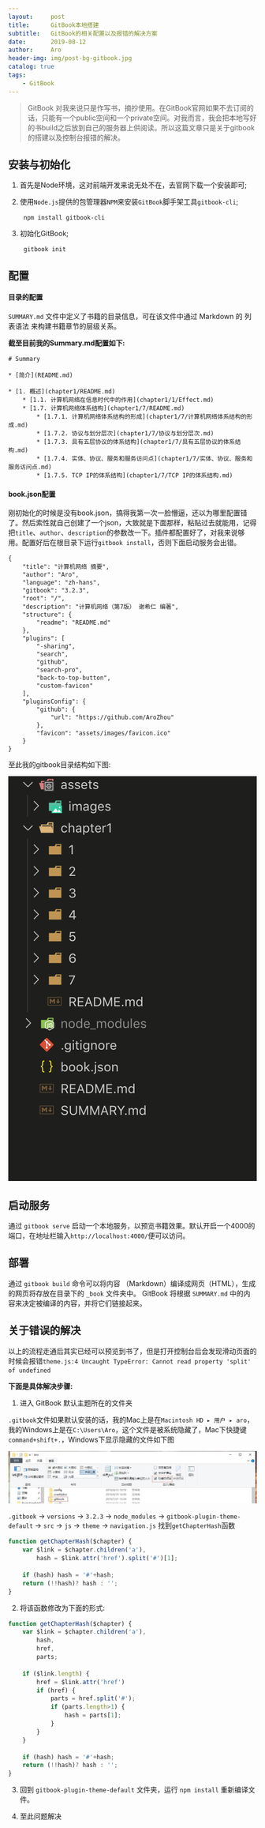 ```yaml
---
layout:     post
title:      GitBook本地搭建
subtitle:   GitBook的相关配置以及报错的解决方案
date:       2019-08-12
author:     Aro
header-img: img/post-bg-gitbook.jpg
catalog: true
tags:
    - GitBook
---
```


>GitBook 对我来说只是作写书，摘抄使用。在GitBook官网如果不去订阅的话，只能有一个public空间和一个private空间。对我而言，我会把本地写好的书build之后放到自己的服务器上供阅读。所以这篇文章只是关于gitbook的搭建以及控制台报错的解决。

## 安装与初始化

1. 首先是Node环境，这对前端开发来说无处不在，去官网下载一个安装即可;
2. 使用`Node.js`提供的包管理器`NPM`来安装`GitBook`脚手架工具`gitbook-cli`;

        npm install gitbook-cli

3. 初始化GitBook;

        gitbook init


## 配置

#### 目录的配置

`SUMMARY.md` 文件中定义了书籍的目录信息，可在该文件中通过 Markdown 的 列表语法 来构建书籍章节的层级关系。

**截至目前我的Summary.md配置如下:**

```
# Summary

* [简介](README.md)

* [1. 概述](chapter1/README.md)
    * [1.1. 计算机网络在信息时代中的作用](chapter1/1/Effect.md)
    * [1.7. 计算机网络体系结构](chapter1/7/README.md)
        * [1.7.1. 计算机网络体系结构的形成](chapter1/7/计算机网络体系结构的形成.md)
        * [1.7.2. 协议与划分层次](chapter1/7/协议与划分层次.md)
        * [1.7.3. 具有五层协议的体系结构](chapter1/7/具有五层协议的体系结构.md)
        * [1.7.4. 实体、协议、服务和服务访问点](chapter1/7/实体、协议、服务和服务访问点.md)
        * [1.7.5. TCP IP的体系结构](chapter1/7/TCP IP的体系结构.md)
```


#### book.json配置

刚初始化的时候是没有book.json，搞得我第一次一脸懵逼，还以为哪里配置错了。然后索性就自己创建了一个json，大致就是下面那样，粘贴过去就能用，记得把`title`、`author`、`description`的参数改一下。插件都配置好了，对我来说够用。配置好后在根目录下运行`gitbook install`，否则下面启动服务会出错。

```
{
    "title": "计算机网络 摘要",
    "author": "Aro",
    "language": "zh-hans",
    "gitbook": "3.2.3",
    "root": "/",
    "description": "计算机网络（第7版） 谢希仁 编著",
    "structure": {
        "readme": "README.md"
    },
    "plugins": [
        "-sharing",
        "search",
        "github",
        "search-pro",
        "back-to-top-button",
        "custom-favicon"
    ],
    "pluginsConfig": {
        "github": {
            "url": "https://github.com/AroZhou"
        },
        "favicon": "assets/images/favicon.ico"
    }
}
```

至此我的gitbook目录结构如下图:

![gitbook目录](/img/20190812gitbook.png)


## 启动服务

通过 `gitbook serve` 启动一个本地服务，以预览书籍效果。默认开启一个4000的端口，在地址栏输入`http://localhost:4000/`便可以访问。

## 部署

通过 `gitbook build` 命令可以将内容 （Markdown）编译成网页（HTML），生成的网页将存放在目录下的 `_book` 文件夹中。
GitBook 将根据 `SUMMARY.md` 中的内容来决定被编译的内容，并将它们链接起来。


## 关于错误的解决

以上的流程走通后其实已经可以预览到书了，但是打开控制台后会发现滑动页面的时候会报错`theme.js:4 Uncaught TypeError: Cannot read property 'split' of undefined`

**下面是具体解决步骤:**

1. 进入 GitBook 默认主题所在的文件夹 

`.gitbook`文件如果默认安装的话，我的Mac上是在`‎⁨Macintosh HD⁩ ▸ ⁨用户⁩ ▸ ⁨aro⁩`，我的Windows上是在`C:\Users\Aro`，这个文件是被系统隐藏了，Mac下快捷键`command+shift+.`，Windows下显示隐藏的文件如下图

![20190812gitbook02](/img/20190812gitbook02.jpg)

`.gitbook` -> `versions` -> `3.2.3` -> `node_modules` -> `gitbook-plugin-theme-default` -> `src` -> `js` -> `theme` -> `navigation.js` 找到`getChapterHash`函数 

```js
function getChapterHash($chapter) {
    var $link = $chapter.children('a'),
        hash = $link.attr('href').split('#')[1];

    if (hash) hash = '#'+hash;
    return (!!hash)? hash : '';
}
```

2. 将该函数修改为下面的形式:

```js
function getChapterHash($chapter) {
    var $link = $chapter.children('a'),
        hash,
        href,
        parts;

    if ($link.length) {
        href = $link.attr('href')
        if (href) {
            parts = href.split('#');
            if (parts.length>1) {
                hash = parts[1];
            }
        }
    }

    if (hash) hash = '#'+hash;
    return (!!hash)? hash : '';
}
```

3. 回到 `gitbook-plugin-theme-default` 文件夹，运行 `npm install` 重新编译文件。

4. 至此问题解决